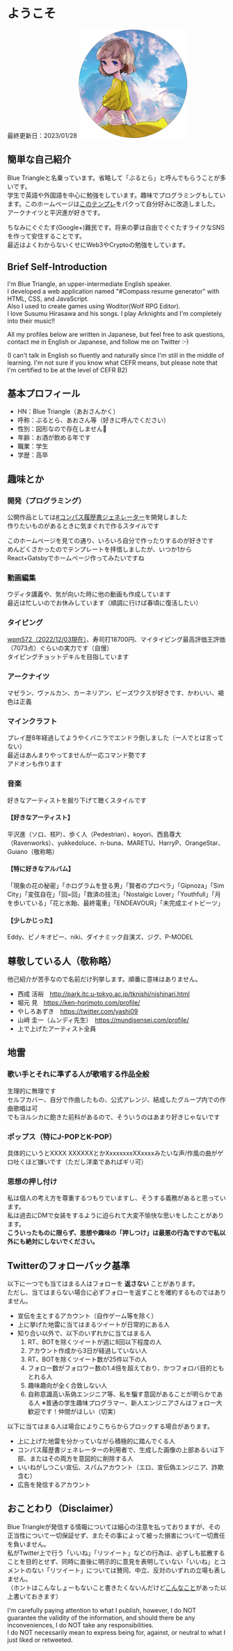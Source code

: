 # ようこそ

最終更新日：2023/01/28
![プロフィール画像](../images/profilepic250.png)

## 簡単な自己紹介
Blue Triangleと名乗っています。省略して「ぶるとら」と呼んでもらうことが多いです。  
学生で英語や外国語を中心に勉強をしています。趣味でプログラミングもしています。このホームページは[このテンプレ](https://github.com/sungik-choi/gatsby-starter-apple#readme)をパクって自分好みに改造しました。  
アークナイツと平沢進が好きです。

ちなみにぐぐたす(Google+)難民です。将来の夢は自由でぐぐたすライクなSNSを作って安住することです。  
最近はよくわからないくせにWeb3やCryptoの勉強をしています。

## Brief Self-Introduction
I'm Blue Triangle, an upper-intermediate English speaker.  
I developed a web application named "#Compass resume generator" with HTML, CSS, and JavaScript.  
Also I used to create games using Woditor(Wolf RPG Editor).  
I love Susumu Hirasawa and his songs. I play Arknights and I'm completely into their music!!

All my profiles below are written in Japanese, but feel free to ask questions, contact me in English or Japanese, and follow me on Twitter :-)

(I can't talk in English so fluently and naturally since I'm still in the middle of learning. I'm not sure if you know what CEFR means, but please note that I'm certified to be at the level of CEFR B2)

## 基本プロフィール
* HN：Blue Triangle（あおさんかく）
* 呼称：ぶるとら、あおさん等（好きに呼んでください）
* 性別：図形なので存在しません🤔
* 年齢：お酒が飲める年です
* 職業：学生
* 学歴：高卒

## 趣味とか

### 開発（プログラミング）  
公開作品としては[#コンパス履歴書ジェネレーター](/blog/cps_resume_introduction/)を開発しました  
作りたいものがあるときに気まぐれで作るスタイルです

このホームページを見ての通り、いろいろ自分で作ったりするのが好きです  
めんどくさかったのでテンプレートを拝借しましたが、いつか1からReact+Gatsbyでホームページ作ってみたいですね

### 動画編集
ウディタ講義や、気が向いた時に他の動画も作成しています  
最近は忙しいのでお休みしています（順調に行けば春頃に復活したい）

### タイピング
[wpm572（2022/12/03現在）](https://twitter.com/Ao_Sankaku/status/1598956197461524482)、寿司打18700円、マイタイピング最高評価王評価（7073点）ぐらいの実力です（自慢）  
タイピングチョットデキルを目指しています

### アークナイツ
マゼラン、ヴァルカン、カーネリアン、ビーズワクスが好きです、かわいい、褐色は正義

### マインクラフト
プレイ歴8年経過してようやくバニラでエンドラ倒しました（一人でとは言ってない）  
最近はあんまりやってませんが一応コマンド勢です  
アドオンも作ります

### 音楽
好きなアーティストを掘り下げて聴くスタイルです

#### 【好きなアーティスト】
平沢進（ソロ、核P）、歩く人（Pedestrian）、koyori、西島尊大（Ravenworks）、yukkedoluce、n-buna、MARETU、HarryP、OrangeStar、Guiano（敬称略）

#### 【特に好きなアルバム】
「現象の花の秘密」「ホログラムを登る男」「賢者のプロペラ」「Gipnoza」「Sim City」「変弦自在」「回=回」「救済の技法」「Nostalgic Lover」「Youthfull」「月を歩いている」「花と水飴、最終電車」「ENDEAVOUR」「未完成エイトビーツ」

#### 【少しかじった】
Eddy、ピノキオピー、niki、ダイナミック自演ズ、ジグ、P-MODEL

## 尊敬している人（敬称略）
他己紹介が苦手なので名前だけ列挙します。順番に意味はありません。
* 西成 活裕　http://park.itc.u-tokyo.ac.jp/tknishi/nishinari.html
* 堀元 見　https://ken-horimoto.com/profile/
* やしろあずき　https://twitter.com/yashi09
* 山﨑 圭一（ムンディ先生）　https://mundisensei.com/profile/
* 上で上げたアーティスト全員

## 地雷

### 歌い手とそれに準ずる人が歌唱する作品全般
生理的に無理です  
セルフカバー、自分で作曲したもの、公式アレンジ、結成したグループ内での作曲歌唱は可  
でもヨルシカに飽きた前科があるので、そういうのはあまり好きじゃないです

### ポップス（特にJ-POPとK-POP）
具体的にいうとXXXX XXXXXXとかXxxxxxxxXXxxxxみたいな声/作風の曲がゲロ吐くほど嫌いです（ただし洋楽であればギリ可）

### 思想の押し付け
私は個人の考え方を尊重するつもりでいますし、そうする義務があると思っています。  
私は過去にDMで女装をするように迫られて大変不愉快な思いをしたことがあります。  
__こういったものに限らず、思想や趣味の「押しつけ」は最悪の行為ですので私以外にも絶対にしないでください。__

## Twitterのフォローバック基準
以下に一つでも当てはまる人はフォローを __返さない__ ことがあります。  
ただし、当てはまらない場合に必ずフォローを返すことを確約するものではありません。
* 宣伝を主とするアカウント（自作ゲーム等を除く）
* 上に挙げた地雷に当てはまるツイートが日常的にある人
* 知り合い以外で、以下のいずれかに当てはまる人
  1. RT、BOTを除くツイートが週に8回以下程度の人
  1. アカウント作成から3日が経過していない人
  1. RT、BOTを除くツイート数が25件以下の人
  1. フォロー数がフォロワー数の1.4倍を超えており、かつフォロバ目的ともとれる人
  1. 趣味趣向が全く合致しない人
  1. 自称意識高い系偽エンジニア等、私を騙す意図があることが明らかである人
※普通の学生趣味プログラマー、新人エンジニアさんはフォロー大歓迎です！仲間がほしい（切実）

以下に当てはまる人は場合によりこちらからブロックする場合があります。
* 上に上げた地雷を分かっていながら積極的に踏んでくる人
* コンパス履歴書ジェネレーターの利用者で、生成した画像の上部あるいは下部、またはその両方を意図的に削除する人
* いいねがしつこい宣伝、スパムアカウント（エロ、宣伝偽エンジニア、詐欺含む）
* 広告を発信するアカウント

## おことわり（Disclaimer）
Blue Triangleが発信する情報については細心の注意を払っておりますが、その正当性について一切保証せず、またその事によって被った損害について一切責任を負いません。  
私がTwitter上で行う「いいね」「リツイート」などの行為は、必ずしも拡散することを目的とせず、同時に直後に明示的に意見を表明していない「いいね」とコメントのない「リツイート」については賛同、中立、反対のいずれの立場も表しません。  
（ホントはこんなしょーもないこと書きたくないんだけど[こんなこと](https://140over.com/%E7%84%A1%E8%A8%80%E3%81%AErt%E3%83%AA%E3%83%84%E3%82%A4%E3%83%BC%E3%83%88%E3%82%84%E3%80%8E%E3%81%84%E3%81%84%E3%81%AD%E3%80%8F%E3%81%AF%E3%80%8C%E8%B3%9B%E5%90%8C%E3%80%8D%E3%81%A8%E8%A6%8B/)があった以上書いておきます）
 

I'm carefully paying attention to what I publish, however, I do NOT guarantee the validity of the information, and should there be any inconveniences, I do NOT take any responsibilities.  
I do NOT necessarily mean to express being for, against, or neutral to what I just liked or retweeted.

